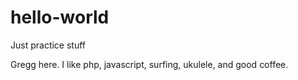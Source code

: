 # hello-world
Just practice stuff

Gregg here.  I like php, javascript, surfing, ukulele, and good coffee.
